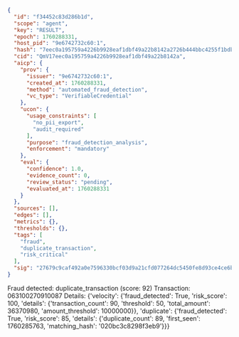 ```json
{
  "id": "f34452c83d286b1d",
  "scope": "agent",
  "key": "RESULT",
  "epoch": 1760288331,
  "host_pid": "9e6742732c60:1",
  "hash": "7eec0a195759a4226b9928eaf1dbf49a22b8142a2726b444bbc4255f1bdb3b35",
  "cid": "QmV17eec0a195759a4226b9928eaf1dbf49a22b8142a",
  "aicp": {
    "prov": {
      "issuer": "9e6742732c60:1",
      "created_at": 1760288331,
      "method": "automated_fraud_detection",
      "vc_type": "VerifiableCredential"
    },
    "ucon": {
      "usage_constraints": [
        "no_pii_export",
        "audit_required"
      ],
      "purpose": "fraud_detection_analysis",
      "enforcement": "mandatory"
    },
    "eval": {
      "confidence": 1.0,
      "evidence_count": 0,
      "review_status": "pending",
      "evaluated_at": 1760288331
    }
  },
  "sources": [],
  "edges": [],
  "metrics": {},
  "thresholds": {},
  "tags": [
    "fraud",
    "duplicate_transaction",
    "risk_critical"
  ],
  "sig": "27679c9caf492a0e7596330bcf03d9a21cfd077264dc5450fe8d93ce4ce6b4c6"
}
```

Fraud detected: duplicate_transaction (score: 92)
Transaction: 063100270910087
Details: {'velocity': {'fraud_detected': True, 'risk_score': 100, 'details': {'transaction_count': 90, 'threshold': 50, 'total_amount': 36370980, 'amount_threshold': 10000000}}, 'duplicate': {'fraud_detected': True, 'risk_score': 85, 'details': {'duplicate_count': 89, 'first_seen': 1760285763, 'matching_hash': '020bc3c8298f3eb9'}}}